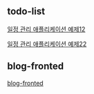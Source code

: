 ## todo-list

<a href="https://github.com/koreanstudent/reactstudy/tree/master/todo-list">일정 관리 애플리케이션 예제12</a>

<a href="https://github.com/koreanstudent/reactstudy/tree/master/todo-app">일정 관리 애플리케이션 예제22</a>

## blog-fronted

<a href="https://github.com/koreanstudent/reactstudy/tree/master/blog-frontend">blog-fronted </a>
